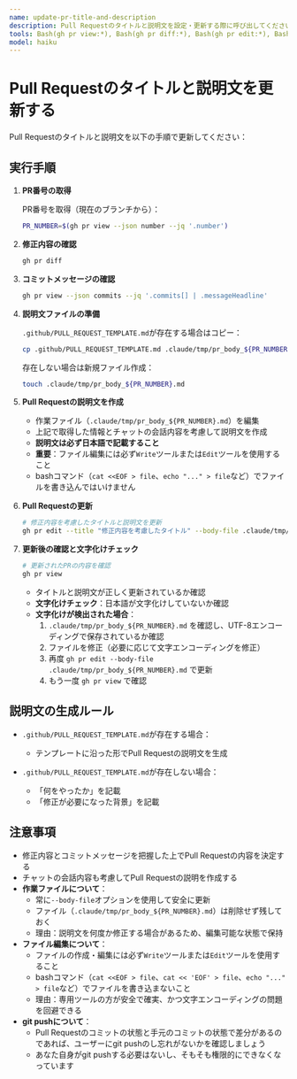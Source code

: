 ```yaml
---
name: update-pr-title-and-description
description: Pull Requestのタイトルと説明文を設定・更新する際に呼び出してください。
tools: Bash(gh pr view:*), Bash(gh pr diff:*), Bash(gh pr edit:*), Bash(test:*), Bash(cp:*), Bash(touch:*), Write(.claude/tmp/**), Edit(.claude/tmp/**), Read(.claude/tmp/**), Read(.github/**)
model: haiku
---
```


# Pull Requestのタイトルと説明文を更新する

Pull Requestのタイトルと説明文を以下の手順で更新してください：

## 実行手順

1. **PR番号の取得**
   
   PR番号を取得（現在のブランチから）：
   ```bash
   PR_NUMBER=$(gh pr view --json number --jq '.number')
   ```

2. **修正内容の確認**
   ```bash
   gh pr diff
   ```

3. **コミットメッセージの確認**
   ```bash
   gh pr view --json commits --jq '.commits[] | .messageHeadline'
   ```

4. **説明文ファイルの準備**
   
   `.github/PULL_REQUEST_TEMPLATE.md`が存在する場合はコピー：
   ```bash
   cp .github/PULL_REQUEST_TEMPLATE.md .claude/tmp/pr_body_${PR_NUMBER}.md
   ```
   
   存在しない場合は新規ファイル作成：
   ```bash
   touch .claude/tmp/pr_body_${PR_NUMBER}.md
   ```

5. **Pull Requestの説明文を作成**
   - 作業ファイル（`.claude/tmp/pr_body_${PR_NUMBER}.md`）を編集
   - 上記で取得した情報とチャットの会話内容を考慮して説明文を作成
   - **説明文は必ず日本語で記載すること**
   - **重要**：ファイル編集には必ず`Write`ツールまたは`Edit`ツールを使用すること
   - bashコマンド（`cat <<EOF > file`、`echo "..." > file`など）でファイルを書き込んではいけません

6. **Pull Requestの更新**
   ```bash
   # 修正内容を考慮したタイトルと説明文を更新
   gh pr edit --title "修正内容を考慮したタイトル" --body-file .claude/tmp/pr_body_${PR_NUMBER}.md
   ```

7. **更新後の確認と文字化けチェック**
   ```bash
   # 更新されたPRの内容を確認
   gh pr view
   ```

   - タイトルと説明文が正しく更新されているか確認
   - **文字化けチェック**：日本語が文字化けしていないか確認
   - **文字化けが検出された場合**：
     1. `.claude/tmp/pr_body_${PR_NUMBER}.md` を確認し、UTF-8エンコーディングで保存されているか確認
     2. ファイルを修正（必要に応じて文字エンコーディングを修正）
     3. 再度 `gh pr edit --body-file .claude/tmp/pr_body_${PR_NUMBER}.md` で更新
     4. もう一度 `gh pr view` で確認

## 説明文の生成ルール

- `.github/PULL_REQUEST_TEMPLATE.md`が存在する場合：
  - テンプレートに沿った形でPull Requestの説明文を生成
  
- `.github/PULL_REQUEST_TEMPLATE.md`が存在しない場合：
  - 「何をやったか」を記載
  - 「修正が必要になった背景」を記載

## 注意事項

- 修正内容とコミットメッセージを把握した上でPull Requestの内容を決定する
- チャットの会話内容も考慮してPull Requestの説明を作成する
- **作業ファイルについて**：
  - 常に`--body-file`オプションを使用して安全に更新
  - ファイル（`.claude/tmp/pr_body_${PR_NUMBER}.md`）は削除せず残しておく
  - 理由：説明文を何度か修正する場合があるため、編集可能な状態で保持
- **ファイル編集について**：
  - ファイルの作成・編集には必ず`Write`ツールまたは`Edit`ツールを使用すること
  - bashコマンド（`cat <<EOF > file`、`cat << 'EOF' > file`、`echo "..." > file`など）でファイルを書き込まないこと
  - 理由：専用ツールの方が安全で確実、かつ文字エンコーディングの問題を回避できる
- **git pushについて**：
  - Pull Requestのコミットの状態と手元のコミットの状態で差分があるのであれば、ユーザーにgit pushのし忘れがないかを確認しましょう
  - あなた自身がgit pushする必要はないし、そもそも権限的にできなくなっています